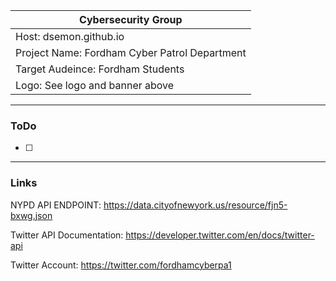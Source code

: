 |Cybersecurity Group|
|-------------------|
|Host: dsemon.github.io|
|Project Name: Fordham Cyber Patrol Department|
|Target Audeince: Fordham Students|
|Logo: See logo and banner above|

___________________________________

### ToDo

- [ ] 

___________________________________

### Links

NYPD API ENDPOINT: https://data.cityofnewyork.us/resource/fjn5-bxwg.json

Twitter API Documentation: https://developer.twitter.com/en/docs/twitter-api

Twitter Account: https://twitter.com/fordhamcyberpa1
